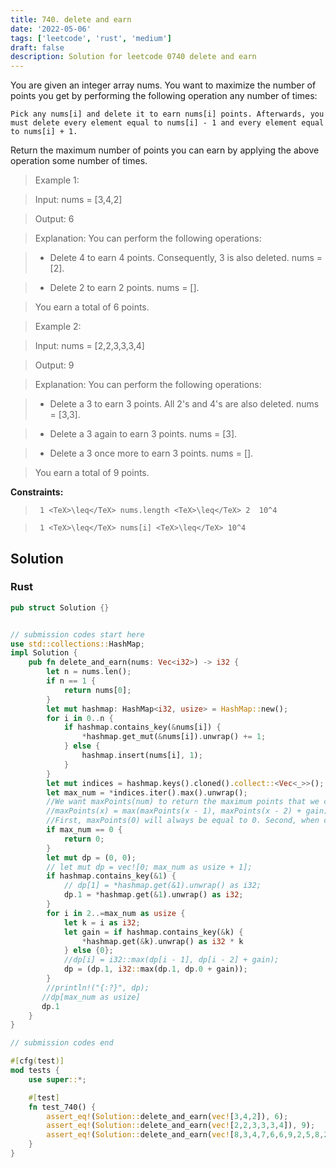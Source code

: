```yaml
---
title: 740. delete and earn
date: '2022-05-06'
tags: ['leetcode', 'rust', 'medium']
draft: false
description: Solution for leetcode 0740 delete and earn
---
```


 

  You are given an integer array nums. You want to maximize the number of points you get by performing the following operation any number of times:

  

  	Pick any nums[i] and delete it to earn nums[i] points. Afterwards, you must delete every element equal to nums[i] - 1 and every element equal to nums[i] + 1.

  

  Return the maximum number of points you can earn by applying the above operation some number of times.

   

 >   Example 1:

  

 >   Input: nums <TeX>=</TeX> [3,4,2]

 >   Output: 6

 >   Explanation: You can perform the following operations:

 >   - Delete 4 to earn 4 points. Consequently, 3 is also deleted. nums <TeX>=</TeX> [2].

 >   - Delete 2 to earn 2 points. nums <TeX>=</TeX> [].

 >   You earn a total of 6 points.

  

 >   Example 2:

  

 >   Input: nums <TeX>=</TeX> [2,2,3,3,3,4]

 >   Output: 9

 >   Explanation: You can perform the following operations:

 >   - Delete a 3 to earn 3 points. All 2's and 4's are also deleted. nums <TeX>=</TeX> [3,3].

 >   - Delete a 3 again to earn 3 points. nums <TeX>=</TeX> [3].

 >   - Delete a 3 once more to earn 3 points. nums <TeX>=</TeX> [].

 >   You earn a total of 9 points.

   

  **Constraints:**

  

 >   	1 <TeX>\leq</TeX> nums.length <TeX>\leq</TeX> 2  10^4

 >   	1 <TeX>\leq</TeX> nums[i] <TeX>\leq</TeX> 10^4


## Solution
### Rust
```rust
pub struct Solution {}


// submission codes start here
use std::collections::HashMap;
impl Solution {
    pub fn delete_and_earn(nums: Vec<i32>) -> i32 {
        let n = nums.len();
        if n == 1 {
            return nums[0];
        }
        let mut hashmap: HashMap<i32, usize> = HashMap::new();
        for i in 0..n {
            if hashmap.contains_key(&nums[i]) {
                *hashmap.get_mut(&nums[i]).unwrap() += 1;
            } else {
                hashmap.insert(nums[i], 1);
            }
        }
        let mut indices = hashmap.keys().cloned().collect::<Vec<_>>();
        let max_num = *indices.iter().max().unwrap();
        //We want maxPoints(num) to return the maximum points that we can gain if we only consider all the elements in nums with values between 0 and num.
        //maxPoints(x) = max(maxPoints(x - 1), maxPoints(x - 2) + gain),
        //First, maxPoints(0) will always be equal to 0. Second, when considering maxPoints(1)
        if max_num == 0 {
            return 0;
        }
        let mut dp = (0, 0);
        // let mut dp = vec![0; max_num as usize + 1];
        if hashmap.contains_key(&1) {
            // dp[1] = *hashmap.get(&1).unwrap() as i32;
            dp.1 = *hashmap.get(&1).unwrap() as i32;
        }
        for i in 2..=max_num as usize {
            let k = i as i32;
            let gain = if hashmap.contains_key(&k) {
                *hashmap.get(&k).unwrap() as i32 * k
            } else {0};
            //dp[i] = i32::max(dp[i - 1], dp[i - 2] + gain);
            dp = (dp.1, i32::max(dp.1, dp.0 + gain));
        }
        //println!("{:?}", dp);
       //dp[max_num as usize]
       dp.1
    }
}

// submission codes end

#[cfg(test)]
mod tests {
    use super::*;

    #[test]
    fn test_740() {
        assert_eq!(Solution::delete_and_earn(vec![3,4,2]), 6);
        assert_eq!(Solution::delete_and_earn(vec![2,2,3,3,3,4]), 9);
        assert_eq!(Solution::delete_and_earn(vec![8,3,4,7,6,6,9,2,5,8,2,4,9,5,9,1,5,7,1,4]), 61);
    }
}


```
